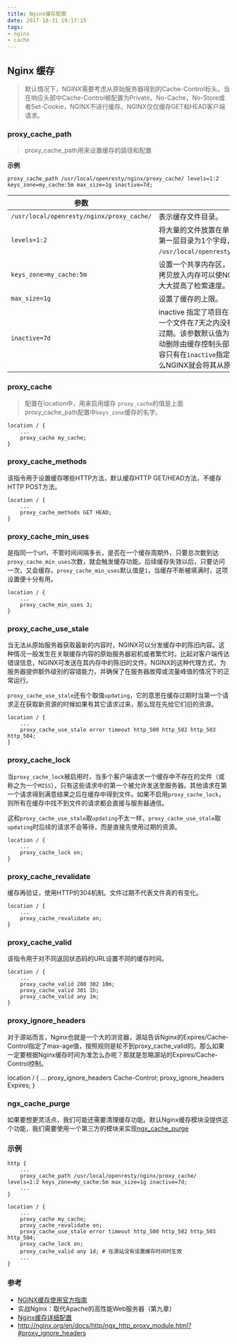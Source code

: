 ```yaml
---
title: Nginx缓存配置
date: 2017-10-31 19:17:15
tags: 
- nginx
- cache
---
```

## Nginx 缓存

> 默认情况下，NGINX需要考虑从原始服务器得到的Cache-Control标头。当在响应头部中Cache-Control被配置为Private，No-Cache，No-Store或者Set-Cookie，NGINX不进行缓存。NGINX仅仅缓存GET和HEAD客户端请求。


### proxy_cache_path
> proxy_cache_path用来设置缓存的路径和配置

**示例**
```
proxy_cache_path /usr/local/openresty/nginx/proxy_cache/ levels=1:2 keys_zone=my_cache:5m max_size=1g inactive=7d;
```

| 参数 | 说明 |
|----|----|
| `/usr/local/openresty/nginx/proxy_cache/` |  表示缓存文件目录。 |
| `levels=1:2` | 将大量的文件放置在单个目录中会导致文件访问缓慢。这里指定缓存空间有两层hash目录，第一层目录为1个字母，第二层为2个字母，保存的文件名会类似 `/usr/local/openresty/nginx/proxy_cache/`**c**`/`**29**`/01524fae79697630d0454ba3fabd9`**29c**。 |
| `keys_zone=my_cache:5m` | 设置一个共享内存区，该内存区用于存储缓存键和元数据，有些类似计时器的用途。将键的拷贝放入内存可以使NGINX在不检索磁盘的情况下快速决定一个请求是`HIT`还是`MISS`，这样大大提高了检索速度。一个1MB的内存空间可以存储大约8000个key。|
| `max_size=1g` | 设置了缓存的上限。 | 
| `inactive=7d` | inactive 指定了项目在不被访问的情况下能够在内存中保持的时间。在上面的例子中，如果一个文件在7天之内没有被请求，则缓存管理将会自动将其在内存中删除，不管该文件是否过期。该参数默认值为10分钟（10m）。注意，非活动内容有别于过期内容。NGINX不会自动删除由缓存控制头部指定的过期内容（本例中Cache-Control:max-age=120）。过期内容只有在`inactive`指定时间内没有被访问的情况下才会被删除。如果过期内容被访问了，那么NGINX就会将其从原服务器上刷新，并更新对应的`inactive`计时器。 |


### proxy_cache
> 配置在location中，用来启用缓存
`proxy_cache`的值是上面proxy_cache_path配置中`keys_zone`缓存的名字。

```
location / {
    ...
    proxy_cache my_cache;
}
```

### proxy_cache_methods
该指令用于设置缓存哪些HTTP方法，默认缓存HTTP GET/HEAD方法，不缓存HTTP POST方法。
```
location / {
    ...
    proxy_cache_methods GET HEAD;
}
```

### proxy_cache_min_uses
是指同一个url，不管时间间隔多长，是否在一个缓存周期外，只要总次数到达`proxy_cache_min_uses`次数，就会触发缓存功能。后续缓存失效以后，只要访问一次，又会缓存。`proxy_cache_min_uses`默认值是`1`，当缓存不断被填满时，这项设置便十分有用。

```
location / {
    ...
    proxy_cache_min_uses 3;
}
```

### proxy_cache_use_stale
当无法从原始服务器获取最新的内容时，NGINX可以分发缓存中的陈旧内容。这种情况一般发生在关联缓存内容的原始服务器宕机或者繁忙时。比起对客户端传达错误信息，NGINX可发送在其内存中的陈旧的文件。NGINX的这种代理方式，为服务器提供额外级别的容错能力，并确保了在服务器故障或流量峰值的情况下的正常运行。

`proxy_cache_use_stale`还有个取值`updating`，它的意思在缓存过期时当第一个请求正在获取新资源的时候如果有其它请求过来，那么现在先给它们旧的资源。

```
location / {
    ...
    proxy_cache_use_stale error timeout http_500 http_502 http_503 http_504;
}
```

### proxy_cache_lock
当`proxy_cache_lock`被启用时，当多个客户端请求一个缓存中不存在的文件（或称之为一个`MISS`），只有这些请求中的第一个被允许发送至服务器。其他请求在第一个请求得到满意结果之后在缓存中得到文件。如果不启用`proxy_cache_lock`，则所有在缓存中找不到文件的请求都会直接与服务器通信。

这和`proxy_cache_use_stale`取`updating`不太一样，`proxy_cache_use_stale`取`updating`时后续的请求不会等待，而是直接先使用过期的资源。

```
location / {
    ...
    proxy_cache_lock on;
}
```

### proxy_cache_revalidate
缓存再验证，使用HTTP的304机制。文件过期不代表文件真的有变化。

```
location / {
    ...
    proxy_cache_revalidate on;
}
```

### proxy_cache_valid 
该指令用于对不同返回状态码的URL设置不同的缓存时间。

```
location / {
    ...
    proxy_cache_valid 200 302 10m;
    proxy_cache_valid 301 1h;
    proxy_cache_valid any 1m;
}
```

### proxy_ignore_headers
对于源站而言，Nginx也就是一个大的浏览器，源站告诉Nginx的Expires/Cache-Control指定了max-age值，按照规则是轮不到proxy_cache_valid的。那么如果一定要根据Nginx缓存时间为准怎么办呢？那就是忽略源站的Expires/Cache-Control控制。

location / {
    ...
    proxy_ignore_headers Cache-Control;
    proxy_ignore_headers Expires;
}

### ngx_cache_purge
如果要想更灵活点，我们可能还需要清理缓存功能。默认Nginx缓存模块没提供这个功能，我们需要使用一个第三方的模块来实现[ngx_cache_purge](https://github.com/FRiCKLE/ngx_cache_purge)


### 示例
```
http {
    ...
    proxy_cache_path /usr/local/openresty/nginx/proxy_cache/ levels=1:2 keys_zone=my_cache:5m max_size=1g inactive=7d;
    ...
}

location / {
    ...
    proxy_cache my_cache;
    proxy_cache_revalidate on;
    proxy_cache_use_stale error timeout http_500 http_502 http_503 http_504;
    proxy_cache_lock on;
    proxy_cache_valid any 1d; # 在源站没有设置缓存时间时生效
    ...
}

```

### 参考
- [NGINX缓存使用官方指南](http://www.jfh.com/jfperiodical/article/949)
- 实战Nginx：取代Apache的高性能Web服务器（第九章）
- [Nginx缓存详细配置](http://www.firefoxbug.com/index.php/archives/2089/)
- <http://nginx.org/en/docs/http/ngx_http_proxy_module.html?#proxy_ignore_headers>
